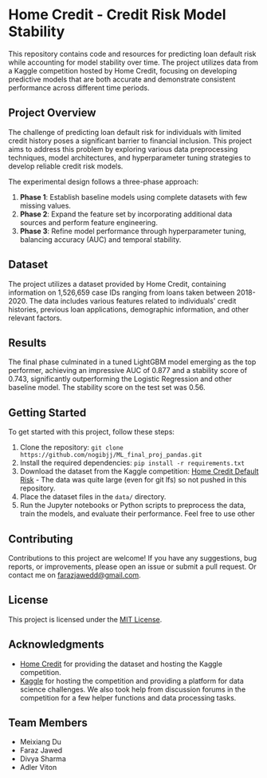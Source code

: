 # Home Credit - Credit Risk Model Stability

This repository contains code and resources for predicting loan default risk while accounting for model stability over time. The project utilizes data from a Kaggle competition hosted by Home Credit, focusing on developing predictive models that are both accurate and demonstrate consistent performance across different time periods.

## Project Overview

The challenge of predicting loan default risk for individuals with limited credit history poses a significant barrier to financial inclusion. This project aims to address this problem by exploring various data preprocessing techniques, model architectures, and hyperparameter tuning strategies to develop reliable credit risk models.

The experimental design follows a three-phase approach:

1. **Phase 1**: Establish baseline models using complete datasets with few missing values.
2. **Phase 2**: Expand the feature set by incorporating additional data sources and perform feature engineering.
3. **Phase 3**: Refine model performance through hyperparameter tuning, balancing accuracy (AUC) and temporal stability.

## Dataset

The project utilizes a dataset provided by Home Credit, containing information on 1,526,659 case IDs ranging from loans taken between 2018-2020. The data includes various features related to individuals' credit histories, previous loan applications, demographic information, and other relevant factors.

## Results

The final phase culminated in a tuned LightGBM model emerging as the top performer, achieving an impressive AUC of 0.877 and a stability score of 0.743, significantly outperforming the Logistic Regression and other baseline model. The stability score on the test set was 0.56.

## Getting Started

To get started with this project, follow these steps:

1. Clone the repository: `git clone https://github.com/nogibjj/ML_final_proj_pandas.git`
2. Install the required dependencies: `pip install -r requirements.txt`
3. Download the dataset from the Kaggle competition: [Home Credit Default Risk](https://www.kaggle.com/competitions/home-credit-default-risk/data) - The data was quite large (even for git lfs) so not pushed in this repository.
4. Place the dataset files in the `data/` directory.
5. Run the Jupyter notebooks or Python scripts to preprocess the data, train the models, and evaluate their performance. Feel free to use other 

## Contributing

Contributions to this project are welcome! If you have any suggestions, bug reports, or improvements, please open an issue or submit a pull request. Or contact me on farazjawedd@gmail.com.

## License

This project is licensed under the [MIT License](LICENSE).

## Acknowledgments

- [Home Credit](https://www.homecredit.net/) for providing the dataset and hosting the Kaggle competition.
- [Kaggle](https://www.kaggle.com/) for hosting the competition and providing a platform for data science challenges. We also took help from discussion forums in the competition for a few helper functions and data processing tasks.

## Team Members

- Meixiang Du
- Faraz Jawed
- Divya Sharma
- Adler Viton
